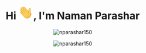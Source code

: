 <h1 align="center">Hi <img src="https://raw.githubusercontent.com/ABSphreak/ABSphreak/master/gifs/Hi.gif" width="40px" />, I'm Naman Parashar </h1>
<p align="center"> <img src="https://komarev.com/ghpvc/?username=nparashar150&style=flat-square" alt="nparashar150" /> </p>
<p align="center"> <img src="https://github-readme-stats.vercel.app/api?username=nparashar150&show_icons=true" alt="nparashar150" /> </p>

